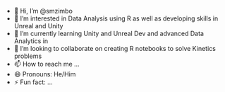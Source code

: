 - 👋 Hi, I’m @smzimbo
- 👀 I’m interested in Data Analysis using R as well as developing skills in Unreal and Unity
- 🌱 I’m currently learning Unity and Unreal Dev and advanced Data Analytics in 
- 💞️ I’m looking to collaborate on creating R notebooks to solve Kinetics problems
- 📫 How to reach me ...
- 😄 Pronouns: He/Him
- ⚡ Fun fact: ...
